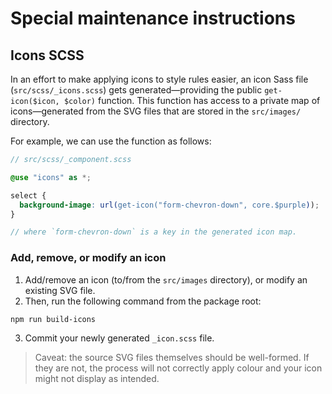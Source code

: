 # Special maintenance instructions

## Icons SCSS

In an effort to make applying icons to style rules easier, an icon Sass file
(`src/scss/_icons.scss`) gets generated—providing the public `get-icon($icon, $color)` function. This function has access to a private map of icons—generated from
the SVG files that are stored in the `src/images/` directory.

For example, we can use the function as follows:

```scss
// src/scss/_component.scss

@use "icons" as *;

select {
  background-image: url(get-icon("form-chevron-down", core.$purple));
}

// where `form-chevron-down` is a key in the generated icon map.
```

### Add, remove, or modify an icon

1. Add/remove an icon (to/from the `src/images` directory), or modify an
   existing SVG file.
2. Then, run the following command from the package root:

```bash
npm run build-icons
```

3. Commit your newly generated `_icon.scss` file.

> Caveat: the source SVG files themselves should be well-formed. If they are
> not, the process will not correctly apply colour and your icon might not
> display as intended.
